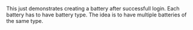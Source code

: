 This just demonstrates creating a battery after successfull login. Each battery has to have battery type. The idea is to have multiple batteries of the same type.
